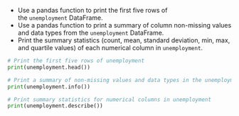 - Use a pandas function to print the first five rows of the `unemployment` DataFrame.
- Use a pandas function to print a summary of column non-missing values and data types from the `unemployment` DataFrame.
- Print the summary statistics (count, mean, standard deviation, min, max, and quartile values) of each numerical column in `unemployment`.
```Python
# Print the first five rows of unemployment
print(unemployment.head())
```
```Python
# Print a summary of non-missing values and data types in the unemployment DataFrame
print(unemployment.info())
```
```Python
# Print summary statistics for numerical columns in unemployment
print(unemployment.describe())
```
